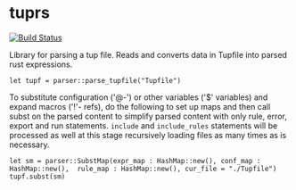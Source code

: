 # tuprs  
[![Build Status](https://app.travis-ci.com/svark/tuprs.svg?branch=master)](https://app.travis-ci.com/svark/tuprs)

Library for parsing a tup file. 
Reads and converts data in Tupfile into parsed rust expressions.
```
let tupf = parser::parse_tupfile("Tupfile")
```
To substitute configuration ('@-') or  other variables ('$' variables) and expand 
macros  ('!'- refs),  do the following to set up maps and then call subst on the parsed content
to simplify parsed content with only rule, error, export and run statements.
`include` and `include_rules` statements will be processed as well at this stage recursively loading files as many times as is necessary.

```
let sm = parser::SubstMap(expr_map : HashMap::new(), conf_map : HashMap::new(),  rule_map : HashMap::new(), cur_file = "./Tupfile") 
tupf.subst(sm)
```

